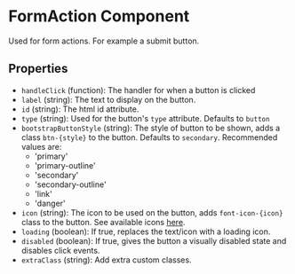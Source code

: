 # FormAction Component

Used for form actions. For example a submit button.

## Properties

 * `handleClick` (function): The handler for when a button is clicked
 * `label` (string): The text to display on the button.
 * `id` (string): The html id attribute.
 * `type` (string): Used for the button's `type` attribute. Defaults to `button`
 * `bootstrapButtonStyle` (string): The style of button to be shown, adds a class `btn-{style}` to the button. Defaults to `secondary`. Recommended values are:
   * 'primary'
   * 'primary-outline'
   * 'secondary'
   * 'secondary-outline'
   * 'link'
   * 'danger'
 * `icon` (string): The icon to be used on the button, adds `font-icon-{icon}` class to the button. See available icons [here](../../../../fonts/incon-reference.html).
 * `loading` (boolean): If true, replaces the text/icon with a loading icon.
 * `disabled` (boolean): If true, gives the button a visually disabled state and disables click events.
 * `extraClass` (string): Add extra custom classes.
